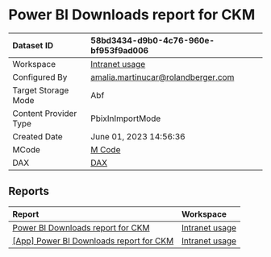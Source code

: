 



# Power BI Downloads report for CKM

|Dataset ID|58bd3434-d9b0-4c76-960e-bf953f9ad006|
| :--- | :--- |
|Workspace|[Intranet usage](../Workspaces/Intranet-usage.md)|
|Configured By|amalia.martinucar@rolandberger.com|
|Target Storage Mode|Abf|
|Content Provider Type|PbixInImportMode|
|Created Date|June 01, 2023 14:56:36|
|MCode|[M Code](./Power-BI-Downloads-report-for-CKM/mcode.md)|
|DAX|[DAX](./Power-BI-Downloads-report-for-CKM/dax.md)|

## Reports

|Report|Workspace|
| :--- | :--- |
|[Power BI Downloads report for CKM](../Reports/Power-BI-Downloads-report-for-CKM.md)|[Intranet usage](../Workspaces/Intranet-usage.md)|
|[[App] Power BI Downloads report for CKM](../Reports/[App]-Power-BI-Downloads-report-for-CKM.md)|[Intranet usage](../Workspaces/Intranet-usage.md)|
